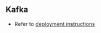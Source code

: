 ## Kafka

- Refer to [deployment instructions](https://docs.openg2p.org/guides/deployment-guide/deployment-on-kubernetes#kafka)
